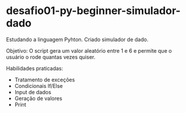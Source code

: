 # desafio01-py-beginner-simulador-dado
Estudando a linguagem Pyhton. Criado simulador de dado.

Objetivo: O script gera um valor aleatório entre 1 e 6 e permite que o usuário o rode quantas vezes quiser.

Habilidades praticadas:

- Tratamento de exceções
- Condicionais If/Else
- Input de dados
- Geração de valores
- Print

